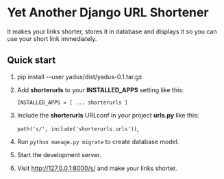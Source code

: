 Yet Another Django URL Shortener
=====

It makes your links shorter, stores it in database and displays it so you can use your short link immediately.

Quick start
-----------

1. pip install --user yadus/dist/yadus-0.1.tar.gz

2. Add **shorterurls** to your **INSTALLED_APPS** setting like this:

    `INSTALLED_APPS = [
        ...
        shorterurls
    ]`

3. Include the **shorterurls** URLconf in your project **urls.py** like this:

    `path('s/', include('shorterurls.urls'))`,

4. Run `python manage.py migrate` to create database model.

5. Start the development server.

6. Visit http://127.0.0.1:8000/s/ and make your links shorter.
